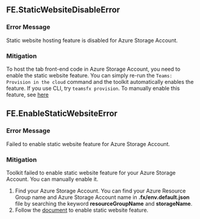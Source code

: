## FE.StaticWebsiteDisableError
### Error Message
Static website hosting feature is disabled for Azure Storage Account.
### Mitigation
To host the tab front-end code in Azure Storage Account, you need to enable the static website feature. You can simply re-run the `Teams: Provision in the cloud` command and the toolkit automatically enables the feature. If you use CLI, try `teamsfx provision`. To manually enable this feature, see [here](https://docs.microsoft.com/en-us/azure/storage/blobs/storage-blob-static-website-how-to?tabs=azure-portal#enable-static-website-hosting)

## FE.EnableStaticWebsiteError
### Error Message
Failed to enable static website feature for Azure Storage Account.
### Mitigation
Toolkit failed to enable static website feature for your Azure Storage Account. You can manually enable it.

1. Find your Azure Storage Account. You can find your Azure Resource Group name and Azure Storage Account name in **.fx/env.default.json** file by searching the keyword **resourceGroupName** and **storageName**.
2. Follow the [document](https://docs.microsoft.com/en-us/azure/storage/blobs/storage-blob-static-website-how-to?tabs=azure-portal#enable-static-website-hosting) to enable static website feature.
